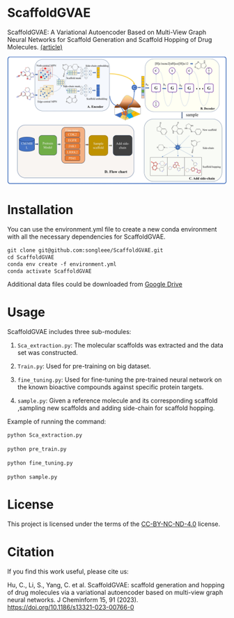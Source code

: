 # ScaffoldGVAE
ScaffoldGVAE: A Variational Autoencoder Based on Multi-View Graph Neural Networks for Scaffold Generation and Scaffold Hopping of Drug Molecules. [(article)](https://jcheminf.biomedcentral.com/articles/10.1186/s13321-023-00766-0)

![image](figure/architecture.jpg)

# Installation
You can use the environment.yml file to create a new conda environment with all the necessary dependencies for ScaffoldGVAE.
```
git clone git@github.com:songleee/ScaffoldGVAE.git
cd ScaffoldGVAE
conda env create -f environment.yml
conda activate ScaffoldGVAE
```
Additional data files could be downloaded from [Google Drive](https://drive.google.com/drive/folders/1tV307SNEkBokOTQLrDh0IqLXbFc5Oliq?usp=sharing)

# Usage
ScaffoldGVAE includes three sub-modules:
1. `Sca_extraction.py`: The molecular scaffolds was extracted and the data set was constructed.

2. `Train.py`: Used for pre-training on big dataset.

3. `fine_tuning.py`: Used for fine-tuning the pre-trained neural network on the known bioactive compounds against specific protein targets.

4. `sample.py`: Given a reference molecule and its corresponding scaffold ,sampling new scaffolds and adding side-chain for scaffold hopping.

Example of running the command:
```
python Sca_extraction.py

python pre_train.py

python fine_tuning.py

python sample.py
```

# License
This project is licensed under the terms of the [CC-BY-NC-ND-4.0](https://creativecommons.org/licenses/by-nc-nd/4.0/legalcode) license.

# Citation
If you find this work useful, please cite us:

Hu, C., Li, S., Yang, C. et al. ScaffoldGVAE: scaffold generation and hopping of drug molecules via a variational autoencoder based on multi-view graph neural networks. J Cheminform 15, 91 (2023). https://doi.org/10.1186/s13321-023-00766-0


